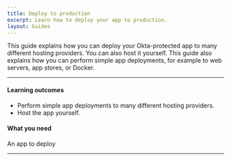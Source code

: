 ```yaml
---
title: Deploy to production
excerpt: Learn how to deploy your app to production.
layout: Guides
---
```


This guide explains how you can deploy your Okta-protected app to many different hosting providers. You can also host it yourself. This guide also explains how you can perform simple app deployments, for example to web servers, app stores, or Docker.

---

#### Learning outcomes

* Perform simple app deployments to many different hosting providers.
* Host the app yourself.

#### What you need

An app to deploy

---

<StackSelector snippet="deployment" noSelector/>
